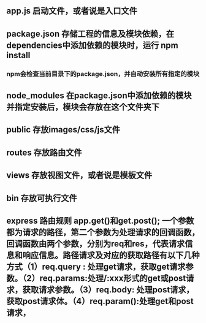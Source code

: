 ## app.js 启动文件，或者说是入口文件
## package.json 存储工程的信息及模块依赖，在dependencies中添加依赖的模块时，运行 npm install
### npm会检查当前目录下的package.json，并自动安装所有指定的模块
## node_modules 在package.json中添加依赖的模块并指定安装后，模块会存放在这个文件夹下
## public 存放images/css/js文件
## routes 存放路由文件
## views 存放视图文件，或者说是模板文件
## bin 存放可执行文件
## express 路由规则 app.get()和get.post(); 一个参数都为请求的路径，第二个参数为处理请求的回调函数，回调函数由两个参数，分别为req和res，代表请求信息和响应信息。路径请求及对应的获取路径有以下几种方式（1）req.query : 处理get请求，获取get请求参数。（2）req.params:处理/:xxx形式的get或post请求，获取请求参数。（3）req.body: 处理post请求，获取post请求体。（4）req.param():处理get和post请求，
